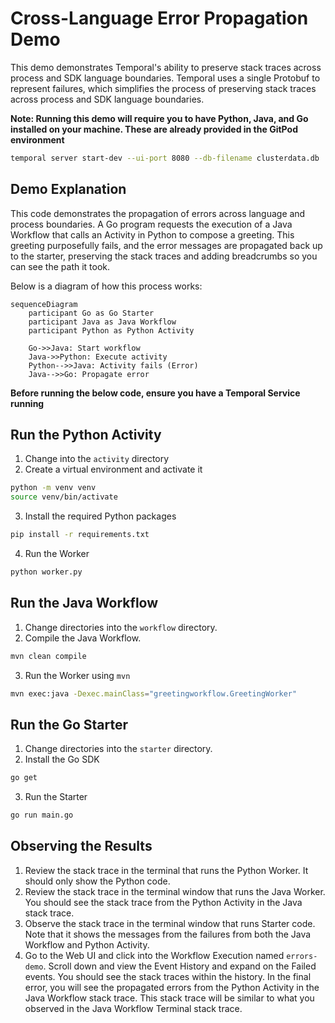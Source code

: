 # Cross-Language Error Propagation Demo

This demo demonstrates Temporal's ability to preserve stack traces across
process and SDK language boundaries. Temporal uses a single Protobuf to represent
failures, which simplifies the process of preserving stack traces across process
and SDK language boundaries.

**Note: Running this demo will require you to have Python, Java, and Go installed
on your machine. These are already provided in the GitPod environment**

```bash
temporal server start-dev --ui-port 8080 --db-filename clusterdata.db
```

## Demo Explanation

This code demonstrates the propagation of errors across language and process
boundaries. A Go program requests the execution of a Java Workflow that calls
an Activity in Python to compose a greeting. This greeting purposefully fails,
and the error messages are propagated back up to the starter, preserving the
stack traces and adding breadcrumbs so you can see the path it took.

Below is a diagram of how this process works:

```mermaid
sequenceDiagram
    participant Go as Go Starter
    participant Java as Java Workflow
    participant Python as Python Activity

    Go->>Java: Start workflow
    Java->>Python: Execute activity
    Python-->>Java: Activity fails (Error)
    Java-->>Go: Propagate error
```

**Before running the below code, ensure you have a Temporal Service running**

## Run the Python Activity

1. Change into the `activity` directory
2. Create a virtual environment and activate it
```bash
python -m venv venv
source venv/bin/activate
```
3. Install the required Python packages
```bash
pip install -r requirements.txt
```
4. Run the Worker
```bash
python worker.py
```

## Run the Java Workflow

1. Change directories into the `workflow` directory.
2. Compile the Java Workflow.
```bash
mvn clean compile
```
3. Run the Worker using `mvn`
```bash
mvn exec:java -Dexec.mainClass="greetingworkflow.GreetingWorker"
```

## Run the Go Starter

1. Change directories into the `starter` directory.
2. Install the Go SDK
```bash
go get
```
3. Run the Starter
```bash
go run main.go
```

## Observing the Results

1. Review the stack trace in the terminal that runs the Python Worker. It should
only show the Python code.
2. Review the stack trace in the terminal window that runs the Java Worker. You 
should see the stack trace from the Python Activity in the Java stack trace.
3. Observe the stack trace in the terminal window that runs Starter code. Note 
that it shows the messages from the failures from both the Java Workflow and 
Python Activity.
4. Go to the Web UI and click into the Workflow Execution named `errors-demo`.
Scroll down and view the Event History and expand on the Failed events. You
should see the stack traces within the history. In the final error, you will
see the propagated errors from the Python Activity in the Java Workflow stack trace.
This stack trace will be similar to what you observed in the Java Workflow Terminal
stack trace.
